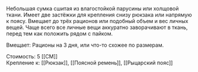 Небольшая сумка сшитая из влагостойкой парусины или холщовой ткани. Имеет две застёжки для крепления снизу рюкзака или напрямую к поясу. Вмещает до трёх рационов или подобный объем и вес личных вещей. Чаще всего все личные вещи аккуратно заворачивают в ткань, перед тем как положить рядом с пайком.<br>

Вмещает: Рационы на 3 дня, или что-то схожее по размерам.<br>

Стоимость: 5 [[СМ]]<br>
Крепление к: [[Рюкзак]], [[Поясной ремень]], [[Рыцарский пояс]]<br>